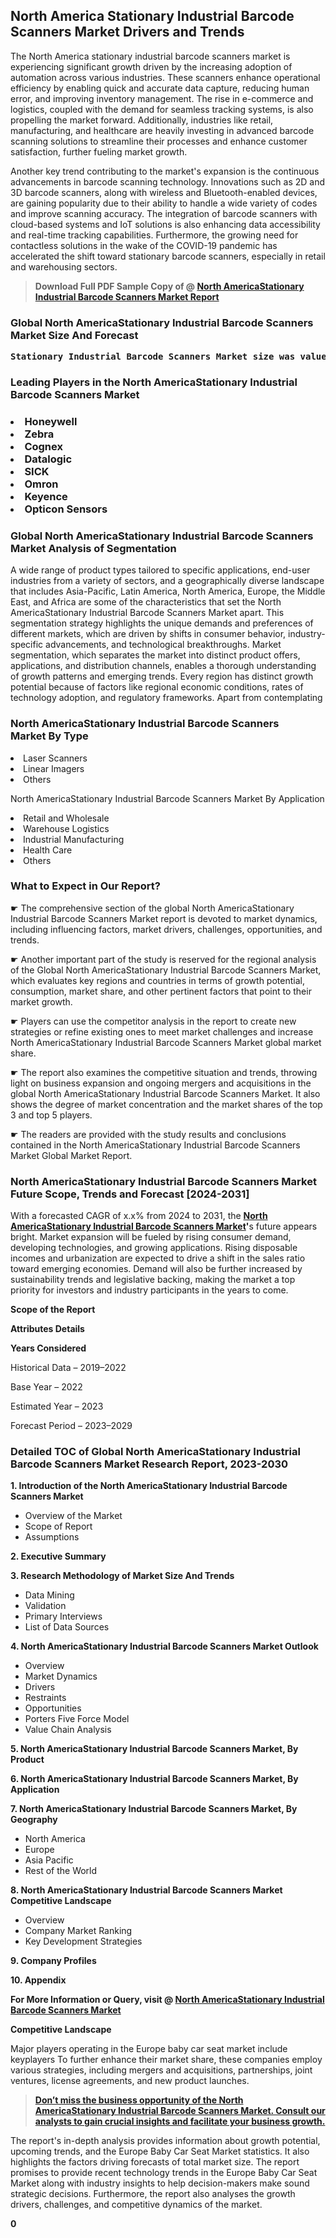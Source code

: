 <p> <h2>North America Stationary Industrial Barcode Scanners Market Drivers and Trends</h2><p>The North America stationary industrial barcode scanners market is experiencing significant growth driven by the increasing adoption of automation across various industries. These scanners enhance operational efficiency by enabling quick and accurate data capture, reducing human error, and improving inventory management. The rise in e-commerce and logistics, coupled with the demand for seamless tracking systems, is also propelling the market forward. Additionally, industries like retail, manufacturing, and healthcare are heavily investing in advanced barcode scanning solutions to streamline their processes and enhance customer satisfaction, further fueling market growth.</p><p>Another key trend contributing to the market's expansion is the continuous advancements in barcode scanning technology. Innovations such as 2D and 3D barcode scanners, along with wireless and Bluetooth-enabled devices, are gaining popularity due to their ability to handle a wide variety of codes and improve scanning accuracy. The integration of barcode scanners with cloud-based systems and IoT solutions is also enhancing data accessibility and real-time tracking capabilities. Furthermore, the growing need for contactless solutions in the wake of the COVID-19 pandemic has accelerated the shift toward stationary barcode scanners, especially in retail and warehousing sectors.</p></p><blockquote id="" class=""><strong>Download Full PDF Sample Copy of @&nbsp;<a href="https://www.verifiedmarketreports.com/download-sample/?rid=277098&utm_source=GitHub-Jan&utm_medium=256" target="_blank">North AmericaStationary Industrial Barcode Scanners Market Report</a>&nbsp;&nbsp;</strong></blockquote><h3 id="" class=""><strong>Global&nbsp;North AmericaStationary Industrial Barcode Scanners Market Size And Forecast</strong></h3><pre class="reader-text-block__code-block"><strong>Stationary Industrial Barcode Scanners Market size was valued at USD 2.5 Billion in 2022 and is projected to reach USD 4.1 Billion by 2030, growing at a CAGR of 7.8% from 2024 to 2030.</strong></pre><h3 id="" class="">Leading Players in the&nbsp;North AmericaStationary Industrial Barcode Scanners Market</h3><h3 class=""></Li><Li>Honeywell</Li><Li> Zebra</Li><Li> Cognex</Li><Li> Datalogic</Li><Li> SICK</Li><Li> Omron</Li><Li> Keyence</Li><Li> Opticon Sensors</h3><h3 id="" class="">Global&nbsp;North AmericaStationary Industrial Barcode Scanners Market Analysis of Segmentation</h3><p id="" class="">A wide range of product types tailored to specific applications, end-user industries from a variety of sectors, and a geographically diverse landscape that includes Asia-Pacific, Latin America, North America, Europe, the Middle East, and Africa are some of the characteristics that set the North AmericaStationary Industrial Barcode Scanners Market apart. This segmentation strategy highlights the unique demands and preferences of different markets, which are driven by shifts in consumer behavior, industry-specific advancements, and technological breakthroughs. Market segmentation, which separates the market into distinct product offers, applications, and distribution channels, enables a thorough understanding of growth patterns and emerging trends. Every region has distinct growth potential because of factors like regional economic conditions, rates of technology adoption, and regulatory frameworks. Apart from contemplating</p><h3 id="" class="">North AmericaStationary Industrial Barcode Scanners Market&nbsp;By Type</h3><p></Li><Li>Laser Scanners</Li><Li> Linear Imagers</Li><Li> Others</p><div class="" data-test-id=""><p>North AmericaStationary Industrial Barcode Scanners Market&nbsp;By Application</p></div><p class=""></Li><Li>Retail and Wholesale</Li><Li> Warehouse Logistics</Li><Li> Industrial Manufacturing</Li><Li> Health Care</Li><Li> Others</p><div class="" data-test-id=""><h3><span class="">What to Expect in Our Report?</span></h3></div><div class="" data-test-id=""><p><span class="">☛ The comprehensive section of the global North AmericaStationary Industrial Barcode Scanners Market report is devoted to market dynamics, including influencing factors, market drivers, challenges, opportunities, and trends.</span></p></div><div class="" data-test-id=""><p><span class="">☛ Another important part of the study is reserved for the regional analysis of the Global North AmericaStationary Industrial Barcode Scanners Market, which evaluates key regions and countries in terms of growth potential, consumption, market share, and other pertinent factors that point to their market growth.</span></p></div><div class="" data-test-id=""><p><span class="">☛ Players can use the competitor analysis in the report to create new strategies or refine existing ones to meet market challenges and increase North AmericaStationary Industrial Barcode Scanners Market global market share.</span></p></div><div class="" data-test-id=""><p><span class="">☛ The report also examines the competitive situation and trends, throwing light on business expansion and ongoing mergers and acquisitions in the global North AmericaStationary Industrial Barcode Scanners Market. It also shows the degree of market concentration and the market shares of the top 3 and top 5 players.</span></p></div><div class="" data-test-id=""><p><span class="">☛ The readers are provided with the study results and conclusions contained in the North AmericaStationary Industrial Barcode Scanners Market Global Market Report.</span></p></div><div class="" data-test-id=""><h3><span class="">North AmericaStationary Industrial Barcode Scanners Market Future Scope, Trends and Forecast [2024-2031]</span></h3></div><div class="" data-test-id=""><p><span class="">With a forecasted CAGR of x.x% from 2024 to 2031, the <strong><a href="https://www.verifiedmarketreports.com/download-sample/?rid=277098&utm_source=GitHub-Jan&utm_medium=256" target="_blank">North AmericaStationary Industrial Barcode Scanners Market</a>'</strong>s future appears bright. Market expansion will be fueled by rising consumer demand, developing technologies, and growing applications. Rising disposable incomes and urbanization are expected to drive a shift in the sales ratio toward emerging economies. Demand will also be further increased by sustainability trends and legislative backing, making the market a top priority for investors and industry participants in the years to come.</span></p><p id="ember66" class="ember-view reader-text-block__paragraph"><strong>Scope of the Report</strong></p><p id="ember67" class="ember-view reader-text-block__paragraph"><strong>Attributes Details</strong></p><p id="ember68" class="ember-view reader-text-block__paragraph"><strong>Years Considered</strong></p><p id="ember69" class="ember-view reader-text-block__paragraph">Historical Data &ndash; 2019&ndash;2022</p><p id="ember70" class="ember-view reader-text-block__paragraph">Base Year &ndash; 2022</p><p id="ember71" class="ember-view reader-text-block__paragraph">Estimated Year &ndash; 2023</p><p id="ember72" class="ember-view reader-text-block__paragraph">Forecast Period &ndash; 2023&ndash;2029</p></div><h3 id="" class="">Detailed TOC of Global North AmericaStationary Industrial Barcode Scanners Market Research Report, 2023-2030</h3><p id="" class=""><strong>1. Introduction of the North AmericaStationary Industrial Barcode Scanners Market</strong></p><ul><li>Overview of the Market</li><li>Scope of Report</li><li>Assumptions</li></ul><p id="" class=""><strong>2. Executive Summary</strong></p><p id="" class=""><strong>3. Research Methodology of Market Size And Trends</strong></p><ul><li>Data Mining</li><li>Validation</li><li>Primary Interviews</li><li>List of Data Sources</li></ul><p id="" class=""><strong>4. North AmericaStationary Industrial Barcode Scanners Market Outlook</strong></p><ul><li>Overview</li><li>Market Dynamics</li><li>Drivers</li><li>Restraints</li><li>Opportunities</li><li>Porters Five Force Model</li><li>Value Chain Analysis</li></ul><p id="" class=""><strong>5. North AmericaStationary Industrial Barcode Scanners Market, By Product</strong></p><p id="" class=""><strong>6. North AmericaStationary Industrial Barcode Scanners Market, By Application</strong></p><p id="" class=""><strong>7. North AmericaStationary Industrial Barcode Scanners Market, By Geography</strong></p><ul><li>North America</li><li>Europe</li><li>Asia Pacific</li><li>Rest of the World</li></ul><p id="" class=""><strong>8. North AmericaStationary Industrial Barcode Scanners Market Competitive Landscape</strong></p><ul><li>Overview</li><li>Company Market Ranking</li><li>Key Development Strategies</li></ul><p id="" class=""><strong>9. Company Profiles</strong></p><p id="" class=""><strong>10. Appendix</strong></p><p><strong>For More Information or Query, visit&nbsp;@ <a href="https://www.verifiedmarketreports.com/product/stationary-industrial-barcode-scanners-market/" target="_blank">North AmericaStationary Industrial Barcode Scanners Market</a></strong></p><p id="ember61" class="ember-view reader-text-block__paragraph"><strong>Competitive Landscape</strong></p><p id="ember62" class="ember-view reader-text-block__paragraph">Major players operating in the Europe baby car seat market include keyplayers To further enhance their market share, these companies employ various strategies, including mergers and acquisitions, partnerships, joint ventures, license agreements, and new product launches.</p><blockquote id="ember63" class="ember-view reader-text-block__blockquote"><strong><a href="https://www.verifiedmarketreports.com/download-sample/?rid=277098&utm_source=GitHub-Jan&utm_medium=256" target="_blank">Don&rsquo;t miss the business opportunity of the North AmericaStationary Industrial Barcode Scanners Market. Consult our analysts to gain crucial insights and facilitate your business growth.</a></strong></blockquote><p id="ember64" class="ember-view reader-text-block__paragraph">The report's in-depth analysis provides information about growth potential, upcoming trends, and the Europe Baby Car Seat Market statistics. It also highlights the factors driving forecasts of total market size. The report promises to provide recent technology trends in the Europe Baby Car Seat Market along with industry insights to help decision-makers make sound strategic decisions. Furthermore, the report also analyses the growth drivers, challenges, and competitive dynamics of the market.</p><p class="ember-view reader-text-block__paragraph"><strong>0</strong></p>
